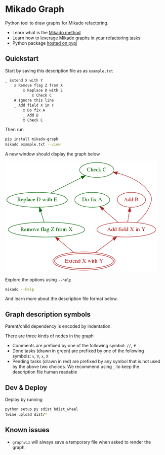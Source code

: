 # Mikado Graph

Python tool to draw graphs for Mikado refactoring.

- Learn what is the [Mikado method](https://pragprog.com/magazines/2010-06/the-mikado-method)
- Learn how to [leverage Mikado graphs in your refactoring tasks](https://www.syrianspock.com/software/2018/07/08/mikado-refactoring/)
- Python package [hosted on pypi](https://pypi.org/project/mikado-graph/)

## Quickstart

Start by saving this description file as as `example.txt`
```
_ Extend X with Y
    x Remove flag Z from X
        x Replace D with E
            x Check C
    # Ignore this line
    _ Add field X in Y
        x Do fix A
        _ Add B
        x Check C
```
Then run
```bash
pip install mikado-graph
mikado example.txt --view
```
A new window should display the graph below

![Example graph](https://raw.githubusercontent.com/SyrianSpock/mikado-graph/master/example.png)

Explore the options using `--help`
```bash
mikado --help
```
And learn more about the description file format below.

## Graph description symbols

Parent/child dependency is encoded by indentation.

There are three kinds of nodes in the graph
- Comments are prefixed by one of the following symbol: `//`, `#`
- Done tasks (drawn in green) are prefixed by one of the following symbols: `v`, `V`, `x`, `X`
- Pending tasks (drawn in red) are prefixed by any symbol that is not used by the above two choices.
  We recommend using `_` to keep the description file human readable

## Dev & Deploy

Deploy by running
```bash
python setup.py sdist bdist_wheel
twine upload dist/*
```

## Known issues

- `graphviz` will always save a temporary file when asked to render the graph.
